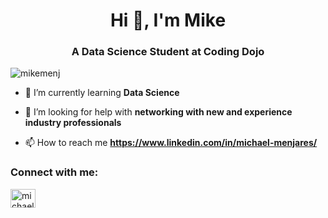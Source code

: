 <h1 align="center">Hi 👋, I'm Mike</h1>
<h3 align="center">A Data Science Student at Coding Dojo</h3>

<p align="left"> <img src="https://komarev.com/ghpvc/?username=mikemenj&label=Profile%20views&color=0e75b6&style=flat" alt="mikemenj" /> </p>

- 🌱 I’m currently learning **Data Science**

- 🤝 I’m looking for help with **networking with new and experience industry professionals**

- 📫 How to reach me **https://www.linkedin.com/in/michael-menjares/**

<h3 align="left">Connect with me:</h3>
<p align="left">
<a href="https://linkedin.com/in/michael-menjares" target="blank"><img align="center" src="https://raw.githubusercontent.com/rahuldkjain/github-profile-readme-generator/master/src/images/icons/Social/linked-in-alt.svg" alt="michael-menjares" height="30" width="40" /></a>
</p>
